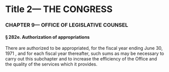 
# Title 2— THE CONGRESS
### CHAPTER 9— OFFICE OF LEGISLATIVE COUNSEL
#### § 282e. Authorization of appropriations

There are authorized to be appropriated, for the fiscal year ending June 30, 1971 , and for each fiscal year thereafter, such sums as may be necessary to carry out this subchapter and to increase the efficiency of the Office and the quality of the services which it provides.
